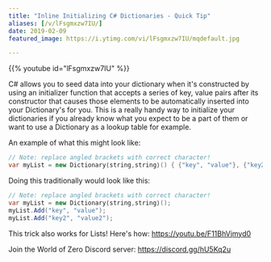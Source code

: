 ```yaml
---
title: "Inline Initializing C# Dictionaries - Quick Tip"
aliases: [/v/lFsgmxzw7IU/]
date: 2019-02-09
featured_image: https://i.ytimg.com/vi/lFsgmxzw7IU/mqdefault.jpg

---
```


{{% youtube id="lFsgmxzw7IU" %}}

C# allows you to seed data into your dictionary when it's constructed by using an initializer function that accepts a series of key, value pairs after its constructor that causes those elements to be automatically inserted into your Dictionary's for you. This is a really handy way to initialize your dictionaries if you already know what you expect to be a part of them or want to use a Dictionary as a lookup table for example.

An example of what this might look like:

```csharp
// Note: replace angled brackets with correct character!
var myList = new Dictionary⟨string,string⟩() { {"key", "value"}, {"key2", "value2"} };
```

Doing this traditionally would look like this:

```csharp
// Note: replace angled brackets with correct character!
var myList = new Dictionary⟨string,string⟩();
myList.Add("key", "value");
myList.Add("key2", "value2");
```

This trick also works for Lists! Here's how: https://youtu.be/F11BhVjmyd0

Join the World of Zero Discord server: https://discord.gg/hU5Kq2u